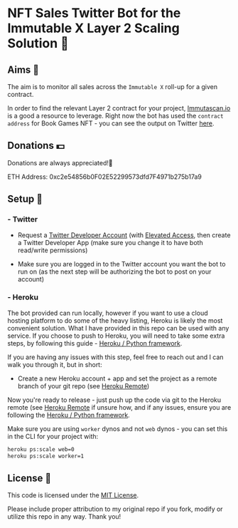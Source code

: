 # NFT Sales Twitter Bot for the Immutable X Layer 2 Scaling Solution 🤖

## Aims 🎯

The aim is to monitor all sales across the `Immutable X` roll-up for a given contract.

In order to find the relevant Layer 2 contract for your project, [Immutascan.io](https://immutascan.io/) is a good a resource to leverage. Right now the bot has used the `contract address` for Book Games NFT - you can see the output on Twitter [here](https://twitter.com/BookGamesBotv2).

## Donations 💵

Donations are always appreciated!🙏

ETH Address: 0xc2e54856b0F02E52299573dfd7F4971b275b17a9

## Setup 🔧

### - Twitter

- Request a [Twitter Developer Account](https://developer.twitter.com/en/apply-for-access) (with [Elevated Access](https://developer.twitter.com/en/portal/products/elevated), then create a Twitter Developer App (make sure you change it to have both read/write permissions)

- Make sure you are logged in to the Twitter account you want the bot to run on (as the next step will be authorizing the bot to post on your account)

### - Heroku

The bot provided can run locally, however if you want to use a cloud hosting platform to do some of the heavy listing, Heroku is likely the most convenient solution. What I have provided in this repo can be used with any service. If you choose to push to Heroku, you will need to take some extra steps, by following this guide - [Heroku / Python framework](https://devcenter.heroku.com/articles/getting-started-with-python).

If you are having any issues with this step, feel free to reach out and I can walk you through it, but in short:

- Create a new Heroku account + app and set the project as a remote branch of your git repo (see [Heroku Remote](https://devcenter.heroku.com/articles/git#creating-a-heroku-remote))

Now you're ready to release - just push up the code via git to the Heroku remote (see [Heroku Remote](https://devcenter.heroku.com/articles/git#creating-a-heroku-remote) if unsure how, and if any issues, ensure you are following the [Heroku / Python framework](https://devcenter.heroku.com/articles/getting-started-with-python).

Make sure you are using `worker` dynos and not `web` dynos - you can set this in the CLI for your project with:

```sh
heroku ps:scale web=0
heroku ps:scale worker=1
```

## License 📃

This code is licensed under the [MIT License](https://choosealicense.com/licenses/mit/).

Please include proper attribution to my original repo if you fork, modify or utilize this repo in any way. Thank you!

